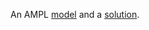 An AMPL <A HREF="http://www.ps.uni-sb.de/~walser/acc/model.html"> model</A> and a <A HREF="http://www.ps.uni-sb.de/~walser/acc/solution.html"> solution</A>.
